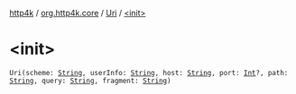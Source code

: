 [http4k](../../index.md) / [org.http4k.core](../index.md) / [Uri](index.md) / [&lt;init&gt;](./-init-.md)

# &lt;init&gt;

`Uri(scheme: `[`String`](https://kotlinlang.org/api/latest/jvm/stdlib/kotlin/-string/index.html)`, userInfo: `[`String`](https://kotlinlang.org/api/latest/jvm/stdlib/kotlin/-string/index.html)`, host: `[`String`](https://kotlinlang.org/api/latest/jvm/stdlib/kotlin/-string/index.html)`, port: `[`Int`](https://kotlinlang.org/api/latest/jvm/stdlib/kotlin/-int/index.html)`?, path: `[`String`](https://kotlinlang.org/api/latest/jvm/stdlib/kotlin/-string/index.html)`, query: `[`String`](https://kotlinlang.org/api/latest/jvm/stdlib/kotlin/-string/index.html)`, fragment: `[`String`](https://kotlinlang.org/api/latest/jvm/stdlib/kotlin/-string/index.html)`)`